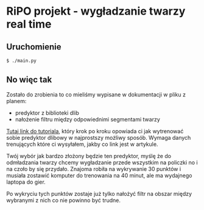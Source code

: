 # RiPO projekt - wygładzanie twarzy real time

## Uruchomienie
```bash
$ ./main.py
```

## No więc tak
Zostało do zrobienia to co mieliśmy wypisane w dokumentacji w pliku z planem:
* predyktor z biblioteki dlib
* nałożenie filtru między odpowiednimi segmentami twarzy

[Tutaj link do tutoriala](https://www.pyimagesearch.com/2019/12/16/training-a-custom-dlib-shape-predictor/?fbclid=IwAR0m8IV8X1DKoMx8Q3y2Rnpg_SWtMEtjJJ5_xSYNoMwNafi6Avz6-MBq3i0), który krok po kroku opowiada ci jak wytrenować sobie predyktor dlibowy w najprostszy możliwy sposób. Wymaga danych trenujących które ci wysyłałem, jakby co link jest w artykule. 

Twój wybór jak bardzo złożony będzie ten predyktor, myślę że do odmładzania twarzy chcemy wygładzanie przede wszystkim na policzki no i na czoło by się przydało. Znajoma robiła na wykrywanie 30 punktów i musiała zostawić komputer do trenowania na 40 minut, ale ma wydajnego laptopa do gier.

Po wykryciu tych punktów zostaje już tylko nałożyć filtr na obszar między wybranymi z nich co nie powinno być trudne.